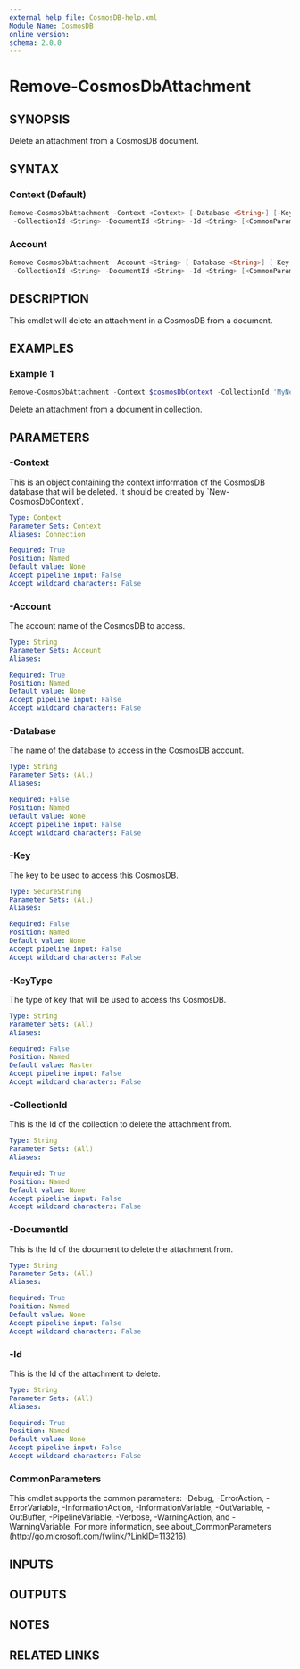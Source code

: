 ```yaml
---
external help file: CosmosDB-help.xml
Module Name: CosmosDB
online version:
schema: 2.0.0
---
```


# Remove-CosmosDbAttachment

## SYNOPSIS

Delete an attachment from a CosmosDB document.

## SYNTAX

### Context (Default)

```powershell
Remove-CosmosDbAttachment -Context <Context> [-Database <String>] [-Key <SecureString>] [-KeyType <String>]
 -CollectionId <String> -DocumentId <String> -Id <String> [<CommonParameters>]
```

### Account

```powershell
Remove-CosmosDbAttachment -Account <String> [-Database <String>] [-Key <SecureString>] [-KeyType <String>]
 -CollectionId <String> -DocumentId <String> -Id <String> [<CommonParameters>]
```

## DESCRIPTION

This cmdlet will delete an attachment in a CosmosDB from a document.

## EXAMPLES

### Example 1

```powershell
Remove-CosmosDbAttachment -Context $cosmosDbContext -CollectionId 'MyNewCollection' -Id 'ac12345' -Id 'Image_2'
```

Delete an attachment from a document in collection.

## PARAMETERS

### -Context

This is an object containing the context information of the CosmosDB database
that will be deleted. It should be created by \`New-CosmosDbContext\`.

```yaml
Type: Context
Parameter Sets: Context
Aliases: Connection

Required: True
Position: Named
Default value: None
Accept pipeline input: False
Accept wildcard characters: False
```

### -Account

The account name of the CosmosDB to access.

```yaml
Type: String
Parameter Sets: Account
Aliases:

Required: True
Position: Named
Default value: None
Accept pipeline input: False
Accept wildcard characters: False
```

### -Database

The name of the database to access in the CosmosDB account.

```yaml
Type: String
Parameter Sets: (All)
Aliases:

Required: False
Position: Named
Default value: None
Accept pipeline input: False
Accept wildcard characters: False
```

### -Key

The key to be used to access this CosmosDB.

```yaml
Type: SecureString
Parameter Sets: (All)
Aliases:

Required: False
Position: Named
Default value: None
Accept pipeline input: False
Accept wildcard characters: False
```

### -KeyType

The type of key that will be used to access ths CosmosDB.

```yaml
Type: String
Parameter Sets: (All)
Aliases:

Required: False
Position: Named
Default value: Master
Accept pipeline input: False
Accept wildcard characters: False
```

### -CollectionId

This is the Id of the collection to delete the attachment from.

```yaml
Type: String
Parameter Sets: (All)
Aliases:

Required: True
Position: Named
Default value: None
Accept pipeline input: False
Accept wildcard characters: False
```

### -DocumentId

This is the Id of the document to delete the attachment from.

```yaml
Type: String
Parameter Sets: (All)
Aliases:

Required: True
Position: Named
Default value: None
Accept pipeline input: False
Accept wildcard characters: False
```

### -Id

This is the Id of the attachment to delete.

```yaml
Type: String
Parameter Sets: (All)
Aliases:

Required: True
Position: Named
Default value: None
Accept pipeline input: False
Accept wildcard characters: False
```

### CommonParameters

This cmdlet supports the common parameters: -Debug, -ErrorAction, -ErrorVariable, -InformationAction, -InformationVariable, -OutVariable, -OutBuffer, -PipelineVariable, -Verbose, -WarningAction, and -WarningVariable.
For more information, see about_CommonParameters (http://go.microsoft.com/fwlink/?LinkID=113216).

## INPUTS

## OUTPUTS

## NOTES

## RELATED LINKS
